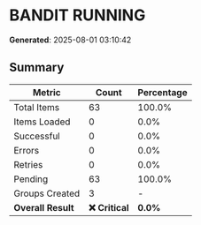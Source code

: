 # BANDIT RUNNING
**Generated**: 2025-08-01 03:10:42

## Summary

| Metric | Count | Percentage |
|--------|-------|------------|
| Total Items | 63 | 100.0% |
| Items Loaded | 0 | 0.0% |
| Successful | 0 | 0.0% |
| Errors | 0 | 0.0% |
| Retries | 0 | 0.0% |
| Pending | 63 | 100.0% |
| Groups Created | 3 | - |
| **Overall Result** | **❌ Critical** | **0.0%** |
